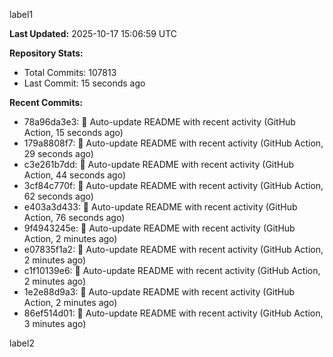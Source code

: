 
label1 
<!-- ACTIVITY_START -->
**Last Updated:** 2025-10-17 15:06:59 UTC

**Repository Stats:**
- Total Commits: 107813
- Last Commit: 15 seconds ago

**Recent Commits:**
- 78a96da3e3: 🤖 Auto-update README with recent activity (GitHub Action, 15 seconds ago)
- 179a8808f7: 🤖 Auto-update README with recent activity (GitHub Action, 29 seconds ago)
- c3e261b7dd: 🤖 Auto-update README with recent activity (GitHub Action, 44 seconds ago)
- 3cf84c770f: 🤖 Auto-update README with recent activity (GitHub Action, 62 seconds ago)
- e403a3d433: 🤖 Auto-update README with recent activity (GitHub Action, 76 seconds ago)
- 9f4943245e: 🤖 Auto-update README with recent activity (GitHub Action, 2 minutes ago)
- e07835f1a2: 🤖 Auto-update README with recent activity (GitHub Action, 2 minutes ago)
- c1f10139e6: 🤖 Auto-update README with recent activity (GitHub Action, 2 minutes ago)
- 1e2e88d9a3: 🤖 Auto-update README with recent activity (GitHub Action, 2 minutes ago)
- 86ef514d01: 🤖 Auto-update README with recent activity (GitHub Action, 3 minutes ago)
<!-- ACTIVITY_END -->

label2
